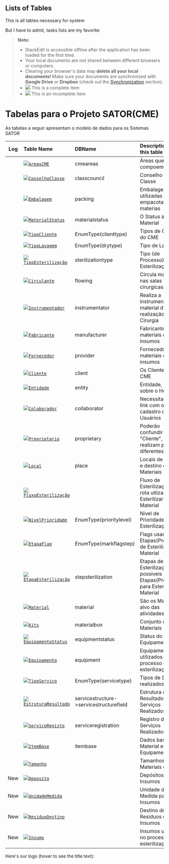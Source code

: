 Lists of Tables
---------------

This is all tables necessary for system

But I have to admit, tasks lists are my favorite:

> **Note:**

> - StackEdit is accessible offline after the application has been loaded for the first time.
> - Your local documents are not shared between different browsers or computers.
> - Clearing your browser's data may **delete all your local documents!** Make sure your documents are synchronized with **Google Drive** or **Dropbox** (check out the [<i class="icon-refresh"></i> Synchronization](#synchronization) section).
> - ![](http://findicons.com/files/icons/2652/gentleface/16/checkbox_checked_icon.png) This is a complete item
> - ![](http://findicons.com/files/icons/2652/gentleface/16/checkbox_unchecked_icon.png) This is an incomplete item

# Tabelas para o Projeto SATOR(CME)
As tabelas a seguir apresentam o modelo de dados para os Sistemas SATOR

| Log | Table Name | DBName | Description for this table |
|:--: | :--------- | :----- | :------------------------- |
|   | ![](http://findicons.com/files/icons/2652/gentleface/16/checkbox_checked_icon.png)[`AreasCME`](tables/AreasCME.md) | cmeareas | Áreas que compoem o CME |
|   | ![](http://findicons.com/files/icons/2652/gentleface/16/checkbox_checked_icon.png)[`ConselhoClasse`](tables/ConselhoClasse.md) | classcouncil | Conselho de Classe |
|   | ![](http://findicons.com/files/icons/2652/gentleface/16/checkbox_checked_icon.png)[`Embalagem`](tables/Embalagem.md) | packing | Embalagens utilizadas para empacotar os materias |
|   | ![](http://findicons.com/files/icons/2652/gentleface/16/checkbox_checked_icon.png)[`MaterialStatus`](tables/MaterialStatus.md) | materialstatus | O Status atual do Material |
|   | ![](http://findicons.com/files/icons/2652/gentleface/16/checkbox_checked_icon.png)[`TipoCliente`](tables/TipoCliente.md) | EnumType(clienttype) | Tipos de Clientes do CME |
|   | ![](http://findicons.com/files/icons/2652/gentleface/16/checkbox_checked_icon.png)[`TipoLavagem`](tables/TipoLavagem.md) | EnumType(drytype) | Tipo de Lavagem  |
|   | ![](http://findicons.com/files/icons/2652/gentleface/16/checkbox_checked_icon.png)[`TipoEsterilização`](tables/TipoEsterilizacao.md) | sterilizationtype | Tipo (de Processo) de Esterilização. |
|   | ![](http://findicons.com/files/icons/2652/gentleface/16/checkbox_checked_icon.png)[`Circulante`](tables/Circulante.md) | flowing | Circula material nas salas cirurgicas |
|   | ![](http://findicons.com/files/icons/2652/gentleface/16/checkbox_checked_icon.png)[`Instrumentador`](tables/Instrumentador.md) | instrumentator | Realiza a instrumentação de material durante a realização da Cirurgia |
|   | ![](http://findicons.com/files/icons/2652/gentleface/16/checkbox_checked_icon.png)[`Fabricante`](tables/Fabricante.md) | manufacturer | Fabricantes de materiais ou insumos  |
|   | ![](http://findicons.com/files/icons/2652/gentleface/16/checkbox_checked_icon.png)[`Fornecedor`](tables/Fornecedor.md) | provider | Fornecedores de materiais ou insumos  |
|   | ![](http://findicons.com/files/icons/2652/gentleface/16/checkbox_checked_icon.png)[`Cliente`](tables/Cliente.md) | client | Os Clientes do CME |
|   | ![](http://findicons.com/files/icons/2652/gentleface/16/checkbox_checked_icon.png)[`Entidade`](tables/Entidade.md) | entity | Entidade, detalhes sobre o Hospital  |
|   | ![](http://findicons.com/files/icons/2652/gentleface/16/checkbox_checked_icon.png)[`Colaborador`](tables/Colaborador.md) | collaborator | Necessita fazer link com o cadastro de Usuários |
|   | ![](http://findicons.com/files/icons/2652/gentleface/16/checkbox_checked_icon.png)[`Proprietario`](tables/Proprietario.md) | proprietary | Poderão confundir-se com "Cliente", mas realizam papéis diferentes |
|   | ![](http://findicons.com/files/icons/2652/gentleface/16/checkbox_checked_icon.png)[`Local`](tables/Local.md) | place | Locais de origem e destino dos Materiais |
|   | ![](http://findicons.com/files/icons/2652/gentleface/16/checkbox_unchecked_icon.png)[`FluxoEsterilização`](tables/FluxoEsterilizacao.md) |  | Fluxo de Esterilização é a rota utlizada para Esterilizar o Material |
|   | ![](http://findicons.com/files/icons/2652/gentleface/16/checkbox_checked_icon.png)[`NivelPrioridade`](tables/NivelPrioridade.md) | EnumType(prioritylevel) | Nivel de Prioridade de Esterilização |
|   | ![](http://findicons.com/files/icons/2652/gentleface/16/checkbox_checked_icon.png)[`EtapaFlag`](tables/EtapaFlag.md) | EnumType(markflagstep) | Flags usadas nas  Etapas(Processos) de Esterilizar do Material |
|   | ![](http://findicons.com/files/icons/2652/gentleface/16/checkbox_checked_icon.png)[`EtapaEsterilização`](tables/EtapaEsterilizacao.md) | stepsterilization | Etapas de Esterilização são possiveis Etapas(Processos) para Esterilizar o Material |
|   | ![](http://findicons.com/files/icons/2652/gentleface/16/checkbox_checked_icon.png)[`Material`](tables/Material.md) | material | São os Materiasi, alvo das atividades do CME |
|   | ![](http://findicons.com/files/icons/2652/gentleface/16/checkbox_checked_icon.png)[`Kits`](tables/Kit.md) | materialbox | Conjunto de Materiais |
|   | ![](http://findicons.com/files/icons/2652/gentleface/16/checkbox_checked_icon.png)[`EquipamentoStatus`](tables/EquipamentoStatus.md) | equipmentstatus | Status do Equipamento |
|   | ![](http://findicons.com/files/icons/2652/gentleface/16/checkbox_checked_icon.png)[`Equipamento`](tables/Equipamento.md) | equipment | Equipamentos utilizados no processo de esterilização |
|   | ![](http://findicons.com/files/icons/2652/gentleface/16/checkbox_checked_icon.png)[`TipoServico`](tables/TipoServico.md) | EnumType(servicetype) | Tipos de Serviços realizados |
|   | ![](http://findicons.com/files/icons/2652/gentleface/16/checkbox_checked_icon.png)[`EstruturaResultado`](tables/EstruturaResultado.md) | servicestructure->servicestructurefield | Estrutura dos Resultados dos Serviços Realizados |
|   | ![](http://findicons.com/files/icons/2652/gentleface/16/checkbox_checked_icon.png)[`ServicoRegisto`](tables/ServicoRegistro.md) | serviceregistration | Registro dos Serviços Realizados |
|   | ![](http://findicons.com/files/icons/2652/gentleface/16/checkbox_checked_icon.png)[`ItemBase`](tables/ItemBase.md) | itembase | Dados base para Material e Equipamento |
|   | ![](http://findicons.com/files/icons/2652/gentleface/16/checkbox_checked_icon.png)[`Tamanho`](tables/Tamanho.md) |  | Tamanhos para Materiais e Kits |
|New| ![](http://findicons.com/files/icons/2652/gentleface/16/checkbox_unchecked_icon.png)[`Deposito`](tables/Deposito.md) |  | Depósitos para Insumos |
|New| ![](http://findicons.com/files/icons/2652/gentleface/16/checkbox_unchecked_icon.png)[`UnidadeMedida`](tables/UnidadeMedida.md) |  | Unidade de Medida para Insumos |
|New| ![](http://findicons.com/files/icons/2652/gentleface/16/checkbox_unchecked_icon.png)[`ResiduoDestino`](tables/ResiduoDestino.md) |  | Destino de Residuos dos Insumos |
|New| ![](http://findicons.com/files/icons/2652/gentleface/16/checkbox_unchecked_icon.png)[`Insumo`](tables/Insumo.md) |  | Insumos utilizados no processo de esterilização |


Here's our logo (hover to see the title text):


